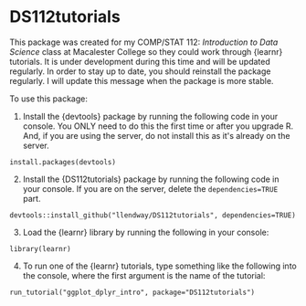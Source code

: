 # DS112tutorials

This package was created for my COMP/STAT 112: *Introduction to Data Science* class at Macalester College so they could work through {learnr} tutorials. It is under development during this time and will be updated regularly. In order to stay up to date, you should reinstall the package regularly. I will update this message when the package is more stable.

To use this package:

1. Install the {devtools} package by running the following code in your console. You ONLY need to do this the first time or after you upgrade R. And, if you are using the server, do not install this as it's already on the server.

```{r}
install.packages(devtools)
```

2. Install the {DS112tutorials} package by running the following code in your console. If you are on the server, delete the `dependencies=TRUE` part.

```{r}
devtools::install_github("llendway/DS112tutorials", dependencies=TRUE)
```
3. Load the {learnr} library by running the following in your console:

```{r}
library(learnr)
```

4. To run one of the {learnr} tutorials, type something like the following into the console, where the first argument is the name of the tutorial:

```{r}
run_tutorial("ggplot_dplyr_intro", package="DS112tutorials")
```

